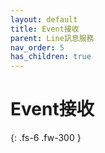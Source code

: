 ```yaml
---
layout: default
title: Event接收
parent: Line訊息服務
nav_order: 5
has_children: true
---
```


# Event接收

{: .fs-6 .fw-300 }